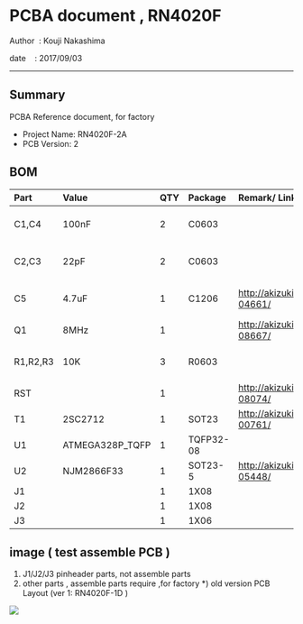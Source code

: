 ﻿# PCBA document , RN4020F

 Author  : Kouji Nakashima

 date    : 2017/09/03

***

## Summary
PCBA Reference document, for factory

 * Project Name: RN4020F-2A
 * PCB Version: 2

## BOM
| Part       | Value           | QTY  | Package      | Remark/ Link                                 | Description                |
|:-----------|:----------------|:-----|:-------------|:---------------------------------------------|:---------------------------|
| C1,C4      | 100nF           | 2    | C0603        |                                              | CAPACITOR, European symbol |
| C2,C3      | 22pF            | 2    | C0603        |                                              | CAPACITOR, European symbol |
| C5         | 4.7uF           | 1    | C1206        | http://akizukidenshi.com/catalog/g/gP-04661/ | CAPACITOR, European symbol |
| Q1         | 8MHz            | 1    |              | http://akizukidenshi.com/catalog/g/gP-08667/ | CRYSTAL                    |
| R1,R2,R3   | 10K             | 3    | R0603        |                                              | RESISTOR, European symbol  |
| RST        |                 | 1    |              | http://akizukidenshi.com/catalog/g/gP-08074/ | Switch button              |
| T1         | 2SC2712         | 1    | SOT23        | http://akizukidenshi.com/catalog/g/gI-00761/ | NPN TRANSISTOR             |
| U1         | ATMEGA328P_TQFP | 1    | TQFP32-08    |                                              | MCU                        |
| U2         | NJM2866F33      | 1    | SOT23-5      | http://akizukidenshi.com/catalog/g/gI-05448/ | LDO 3V3                    |
| J1         |                 | 1    | 1X08         |                                              | PIN HEADER                 |
| J2         |                 | 1    | 1X08         |                                              | PIN HEADER                 |
| J3         |                 | 1    | 1X06         |                                              | PIN HEADER                 |


## image ( test assemble PCB )
1) J1/J2/J3 pinheader parts, not assemble parts
2) other parts , assemble parts require ,for factory
 *) old version PCB Layout (ver 1: RN4020F-1D )

<img src="https://raw.githubusercontent.com/kuc-arc-f/RN4020F-2A_PCBA/master/img/IMG_20170902_132347-top.jpg" style="max-width : 100%; max-height: 600px;">




